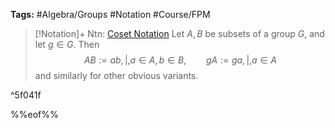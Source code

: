 ---
---

**Tags:** #Algebra/Groups #Notation #Course/FPM 

 > 
 > \[!Notation\]+ Ntn: [Coset Notation](Coset%20Notation.md)
 > Let $A,B$ be subsets of a group $G$, and let $g\in G$. Then
 > $$AB:={ab ,|, a\in A, b\in B}, \qquad gA := {ga,|,a\in A}$$
 > and similarly for other obvious variants.

^5f041f

%%eof%%